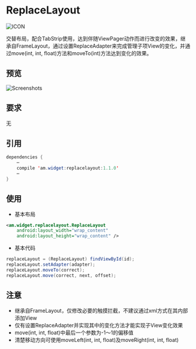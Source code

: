 # ReplaceLayout
![ICON](https://github.com/AlexMofer/ProjectX/blob/master/replacelayout/icon.png)

交替布局，配合TabStrip使用，达到伴随ViewPager动作而进行改变的效果，继承自FrameLayout，通过设置ReplaceAdapter来完成管理子项View的变化，并通过move(int, int, float)方法和moveTo(int)方法达到变化的效果。
## 预览
![Screenshots](https://github.com/AlexMofer/ProjectX/blob/master/replacelayout/screenshots.gif)
## 要求
无
## 引用
```java
dependencies {
    ⋯
    compile 'am.widget:replacelayout:1.1.0'
    ⋯
}
```
## 使用
- 基本布局
```xml
<am.widget.replacelayout.ReplaceLayout
    android:layout_width="wrap_content"
    android:layout_height="wrap_content" />
```
- 基本代码
```java
replaceLayout = (ReplaceLayout) findViewById(id);
replaceLayout.setAdapter(adapter);
replaceLayout.moveTo(correct);
replaceLayout.move(correct, next, offset);
```
## 注意
- 继承自FrameLayout，仅修改必要的触摸拦截，不建议通过xml方式在其内部添加View
- 仅有设置ReplaceAdapter并实现其中的变化方法才能实现子View变化效果
- move(int, int, float)中最后一个参数为-1～1的偏移值
- 清楚移动方向可使用moveLeft(int, int, float)及moveRight(int, int, float)
